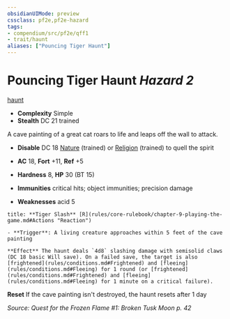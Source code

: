 ```yaml
---
obsidianUIMode: preview
cssclass: pf2e,pf2e-hazard
tags:
- compendium/src/pf2e/qff1
- trait/haunt
aliases: ["Pouncing Tiger Haunt"]
---
```

# Pouncing Tiger Haunt *Hazard 2*  
[haunt](haunt.md "Haunt Hazard Trait")  

- **Complexity** Simple
- **Stealth** DC 21 trained  

A cave painting of a great cat roars to life and leaps off the wall to attack.

- **Disable** DC 18 [Nature](skills.md#Nature) (trained) or [Religion](skills.md#Religion) (trained) to quell the spirit  

- **AC** 18, **Fort** +11, **Ref** +5
- **Hardness** 8, **HP** 30 (BT 15)
- **Immunities** critical hits; object immunities; precision damage
- **Weaknesses** acid 5

```ad-embed-ability
title: **Tiger Slash** [R](rules/core-rulebook/chapter-9-playing-the-game.md#Actions "Reaction")

- **Trigger**: A living creature approaches within 5 feet of the cave painting

**Effect** The haunt deals `4d8` slashing damage with semisolid claws (DC 18 basic Will save). On a failed save, the target is also [frightened](rules/conditions.md#Frightened) and [fleeing](rules/conditions.md#Fleeing) for 1 round (or [frightened](rules/conditions.md#Frightened) and [fleeing](rules/conditions.md#Fleeing) for 1 minute on a critical failure).
```

**Reset** If the cave painting isn't destroyed, the haunt resets after 1 day  

*Source: Quest for the Frozen Flame #1: Broken Tusk Moon p. 42*